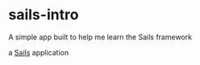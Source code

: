 # sails-intro

A simple app built to help me learn the Sails framework

a [Sails](http://sailsjs.org) application

